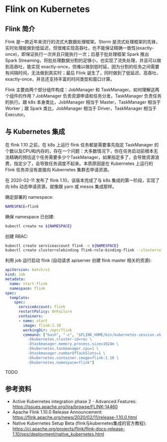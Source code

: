 # Flink on Kubernetes

## Flink 简介

Flink 是一款近年来流行的流式大数据处理框架。Storm 是流式处理框架的先锋，实时处理能做到低延迟，但很难实现高吞吐，也不能保证精确一致性(exactly-once)，即保证执行一次并且只能执行一次；后基于批处理框架 Spark 推出 Spark Streaming，将批处理数据分割的足够小，也实现了流失处理，并且可以做到高吞吐，能实现 exactly-once，但难以做到低时延，因为分割的任务之间需要有间隔时间，无法做到真实时；最后 Flink 诞生了，同时做到了低延迟、高吞吐、exactly-once，并且还支持丰富的时间类型和窗口计算。

Flink 主要由两个部分组件构成：JobManager 和 TaskManager。如何理解这两个组件的作用？JobManager 负责资源申请和任务分发，TaskManager 负责任务的执行。跟 k8s 本身类比，JobManager 相当于 Master，TaskManager 相当于 Worker；跟 Spark 类比，JobManager 相当于 Driver，TaskManager 相当于 Executor。

## 与 Kubernetes 集成

在 flink 1.10 之前，在 k8s 上运行 flink 任务都是需要事先指定 TaskManager 的个数以及CPU和内存的，存在一个问题：大多数情况下，你在任务启动前根本无法精确的预估这个任务需要多少个TaskManager，如果指定多了，会导致资源浪费，指定少了，会导致任务调度不起来。本质原因是在 Kubernetes 上运行的 Flink 任务并没有直接向 Kubernetes 集群去申请资源。

在 2020-02-11 发布了 flink 1.10，该版本完成了与 k8s 集成的第一阶段，实现了向 k8s 动态申请资源，就像跟 yarn 或 mesos 集成那样。

确定部署的 namespace:

``` bash
NAMESPACE=flink
```

确保 namespace 已创建:

``` bash
kubectl create ns ${NAMESPACE}
```

创建 RBAC:

``` bash
kubectl create serviceaccount flink -n ${NAMESPACE}
kubectl create clusterrolebinding flink-role-binding-flink --clusterrole=edit --serviceaccount=${NAMESPACE}:flink
```

利用 job 运行启动 flink (自动请求 apiserver 创建 flink master 相关的资源):

``` yaml
apiVersion: batch/v1
kind: Job
metadata:
  name: start-flink
  namespace: flink
spec:
  template:
    spec:
      serviceAccount: flink
      restartPolicy: OnFailure
      containers:
      - name: start
        image: flink:1.10
        workingDir: /opt/flink
        command: ["bash", "-c", "$FLINK_HOME/bin/kubernetes-session.sh \
          -Dkubernetes.cluster-id=roc \
          -Dtaskmanager.memory.process.size=1024m \
          -Dkubernetes.taskmanager.cpu=1 \
          -Dtaskmanager.numberOfTaskSlots=1 \
          -Dkubernetes.container.image=flink:1.10 \
          -Dkubernetes.namespace=flink"]
```

TODO

## 参考资料

* Active Kubernetes integration phase 2 - Advanced Features: https://issues.apache.org/jira/browse/FLINK-14460
* Apache Flink 1.10.0 Release Announcement: https://flink.apache.org/news/2020/02/11/release-1.10.0.html
* Native Kubernetes Setup Beta (flink与kubernetes集成的官方教程): https://ci.apache.org/projects/flink/flink-docs-release-1.10/ops/deployment/native_kubernetes.html